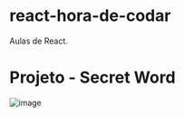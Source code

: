 # react-hora-de-codar
 Aulas de React.

# Projeto - Secret Word
![image](https://github.com/Nathrds/react-hora-de-codar/assets/106173624/d3a9c16d-a498-49f8-a6fb-9beda7fd9df3)
